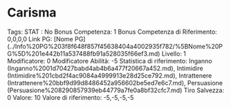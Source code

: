 # Carisma

Tags: STAT
: No
Bonus Competenza: 1
Bonus Competenza di Riferimento: 0,0,0,0
Link PG: [Nome PG] (../Info%20PG%203f8f648f857f45638404a4002935f782/%5BNome%20PG%5D%201e442b11a537488fb91a528035f66ef3.md)
Livello: 1
Modificatore: 0
Modificatore  Abilità: -5
Statistica di riferimento: Inganno (Inganno%2001d70427babd4ab4b6a477f20667a452.md), Intimidire (Intimidire%201cbd2f4ac9084a4999913e28d25ce792.md), Intrattenere (Intrattenere%20bbf9d99d8486452a956602be5ed7e6c7.md), Persuasione (Persuasione%208290857939eb44779a7fe0a8bf32cfc7.md)
Tiro Salvezza: 0
Valore: 10
Valore di riferimento: -5,-5,-5,-5